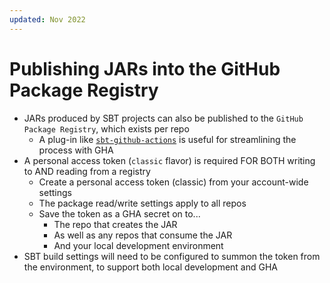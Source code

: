 ```yaml
---
updated: Nov 2022
---
```

# Publishing JARs into the GitHub Package Registry

- JARs produced by SBT projects can also be published to the `GitHub Package Registry`, which exists per repo
  - A plug-in like [`sbt-github-actions`](https://github.com/djspiewak/sbt-github-actions) is useful for streamlining the process with GHA
- A personal access token (`classic` flavor) is required FOR BOTH writing to AND reading from a registry
  - Create a personal access token (classic) from your account-wide settings
  - The package read/write settings apply to all repos
  - Save the token as a GHA secret on to...
    - The repo that creates the JAR
    - As well as any repos that consume the JAR
    - And your local development environment
- SBT build settings will need to be configured to summon the token from the environment, to support both local development and GHA
